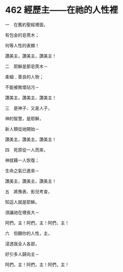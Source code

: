 # 462 經歷主——在祂的人性裡

一　在舊約聖經裡面，

有包金的皂莢木；

何等人性的表顯！

讚美主，讚美主，讚美主！

二　耶穌是那皂莢木－

柔細﹑善良的人物；

不能被敗壞玷污－

讚美主，讚美主，讚美主！

三　是神子、又是人子，

神的智慧，是耶穌，

新人類從祂開始－

讚美主，讚美主，讚美主！

四　死原從一人而來，

神就藉一人恢復；

生命之氣已進來－

讚美主，讚美主，讚美主！

五　將豫表、影兒考查，

知這人就是耶穌。

須讓祂在裡長大－

阿們，主！阿們，主！阿們，主！

六　但願你的人性，主，

浸透我全人各部，

好引多人歸向主－

阿們，主！阿們，主！阿們，主！

